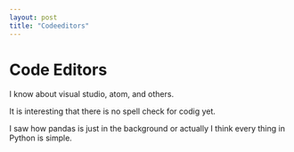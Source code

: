 ```yaml
---
layout: post
title: "Codeeditors"
---
```


# Code Editors

I know about visual studio, atom, and others.  

It is interesting that there is no spell check for codig yet.

I saw how pandas is just in the background or actually I think every thing in Python is simple. 
